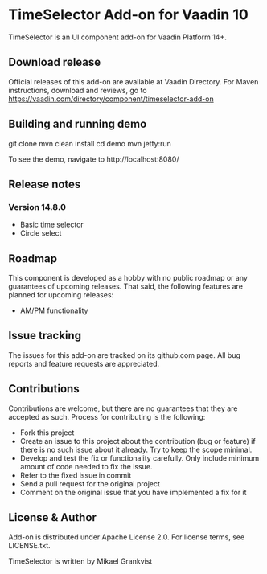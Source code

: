 # TimeSelector Add-on for Vaadin 10

TimeSelector is an UI component add-on for Vaadin Platform 14+.

## Download release

Official releases of this add-on are available at Vaadin Directory. For Maven instructions, download and reviews, go to https://vaadin.com/directory/component/timeselector-add-on

## Building and running demo

git clone <url of the MyComponent repository>
mvn clean install
cd demo
mvn jetty:run

To see the demo, navigate to http://localhost:8080/

## Release notes

### Version 14.8.0
- Basic time selector
- Circle select

## Roadmap

This component is developed as a hobby with no public roadmap or any guarantees of upcoming releases. That said, the following features are planned for upcoming releases:
- AM/PM functionality


## Issue tracking

The issues for this add-on are tracked on its github.com page. All bug reports and feature requests are appreciated. 

## Contributions

Contributions are welcome, but there are no guarantees that they are accepted as such. Process for contributing is the following:
- Fork this project
- Create an issue to this project about the contribution (bug or feature) if there is no such issue about it already. Try to keep the scope minimal.
- Develop and test the fix or functionality carefully. Only include minimum amount of code needed to fix the issue.
- Refer to the fixed issue in commit
- Send a pull request for the original project
- Comment on the original issue that you have implemented a fix for it

## License & Author

Add-on is distributed under Apache License 2.0. For license terms, see LICENSE.txt.

TimeSelector is written by Mikael Grankvist
